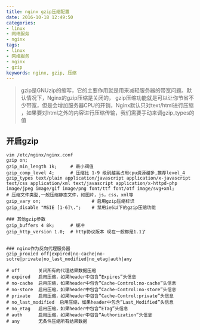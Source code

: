 ```yaml
---
title: nginx gzip压缩配置
date: 2016-10-18 12:49:50
categories:
- linux
- 网络服务
- nginx
tags:
- linux
- 网络服务
- nginx
- gzip
keywords: nginx, gzip, 压缩
---
```

> gzip是GNUzip的缩写，它的主要作用就是用来减轻服务器的带宽问题。默认情况下，Nginx的gzip压缩是关闭的， gzip压缩功能就是可以让你节省不少带宽，但是会增加服务器CPU的开销，Nginx默认只对text/html进行压缩 ，如果要对html之外的内容进行压缩传输，我们需要手动来调gzip_types的值

<!-- more -->

## 开启gzip
<pre><code class="language-nginx line-numbers">vim /etc/nginx/nginx.conf
gzip on;
gzip_min_length 1k;     # 最小阀值
gzip_comp_level 4;      # 压缩比 1-9 级别越高占用cpu资源越多,推荐level_4
gzip_types text/plain application/javascript application/x-javascript text/css application/xml text/javascript application/x-httpd-php image/jpeg image/gif image/png font/ttf font/otf image/svg+xml;
# 压缩文件类型,一般压缩静态文件，如图片，js，css，xml等
gzip_vary on;                   # 启用gzip压缩标识
gzip_disable "MSIE [1-6]\.";    # 禁用ie6以下的gzip压缩功能

### 其他gzip参数
gzip_buffers 4 8k;      # 缓冲
gzip_http_version 1.0;  # http协议版本 现在一般都是1.1了


### nginx作为反向代理服务器
gzip_proxied off|expired|no-cache|no-sotre|private|no_last_modified|no_etag|auth|any

# off       关闭所有的代理结果数据压缩
# expired   启用压缩，如果header中包含”Expires”头信息
# no-cache  启用压缩，如果header中包含”Cache-Control:no-cache”头信息
# no-store  启用压缩，如果header中包含”Cache-Control:no-store”头信息
# private   启用压缩，如果header中包含”Cache-Control:private”头信息
# no_last_modified  启用压缩，如果header中包含”Last_Modified”头信息
# no_etag   启用压缩，如果header中包含“ETag”头信息
# auth      启用压缩，如果header中包含“Authorization”头信息
# any       无条件压缩所有结果数据
</code></pre>
